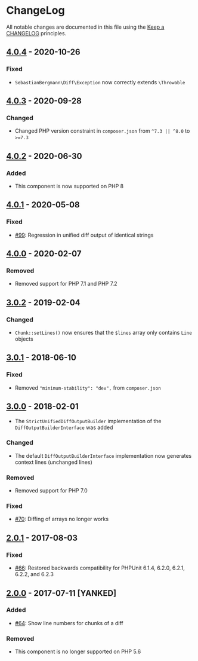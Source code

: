 # ChangeLog

All notable changes are documented in this file using the [Keep a CHANGELOG](http://keepachangelog.com/) principles.

## [4.0.4] - 2020-10-26

### Fixed

- `SebastianBergmann\Diff\Exception` now correctly extends `\Throwable`

## [4.0.3] - 2020-09-28

### Changed

- Changed PHP version constraint in `composer.json` from `^7.3 || ^8.0` to `>=7.3`

## [4.0.2] - 2020-06-30

### Added

- This component is now supported on PHP 8

## [4.0.1] - 2020-05-08

### Fixed

- [#99](https://github.com/sebastianbergmann/diff/pull/99): Regression in unified diff output of identical strings

## [4.0.0] - 2020-02-07

### Removed

- Removed support for PHP 7.1 and PHP 7.2

## [3.0.2] - 2019-02-04

### Changed

- `Chunk::setLines()` now ensures that the `$lines` array only contains `Line` objects

## [3.0.1] - 2018-06-10

### Fixed

- Removed `"minimum-stability": "dev",` from `composer.json`

## [3.0.0] - 2018-02-01

- The `StrictUnifiedDiffOutputBuilder` implementation of the `DiffOutputBuilderInterface` was added

### Changed

- The default `DiffOutputBuilderInterface` implementation now generates context lines (unchanged lines)

### Removed

- Removed support for PHP 7.0

### Fixed

- [#70](https://github.com/sebastianbergmann/diff/issues/70): Diffing of arrays no longer works

## [2.0.1] - 2017-08-03

### Fixed

- [#66](https://github.com/sebastianbergmann/diff/pull/66): Restored backwards compatibility for PHPUnit 6.1.4, 6.2.0, 6.2.1, 6.2.2, and 6.2.3

## [2.0.0] - 2017-07-11 [YANKED]

### Added

- [#64](https://github.com/sebastianbergmann/diff/pull/64): Show line numbers for chunks of a diff

### Removed

- This component is no longer supported on PHP 5.6

[4.0.4]: https://github.com/sebastianbergmann/diff/compare/4.0.3...4.0.4
[4.0.3]: https://github.com/sebastianbergmann/diff/compare/4.0.2...4.0.3
[4.0.2]: https://github.com/sebastianbergmann/diff/compare/4.0.1...4.0.2
[4.0.1]: https://github.com/sebastianbergmann/diff/compare/4.0.0...4.0.1
[4.0.0]: https://github.com/sebastianbergmann/diff/compare/3.0.2...4.0.0
[3.0.2]: https://github.com/sebastianbergmann/diff/compare/3.0.1...3.0.2
[3.0.1]: https://github.com/sebastianbergmann/diff/compare/3.0.0...3.0.1
[3.0.0]: https://github.com/sebastianbergmann/diff/compare/2.0...3.0.0
[2.0.1]: https://github.com/sebastianbergmann/diff/compare/c341c98ce083db77f896a0aa64f5ee7652915970...2.0.1
[2.0.0]: https://github.com/sebastianbergmann/diff/compare/1.4...c341c98ce083db77f896a0aa64f5ee7652915970

